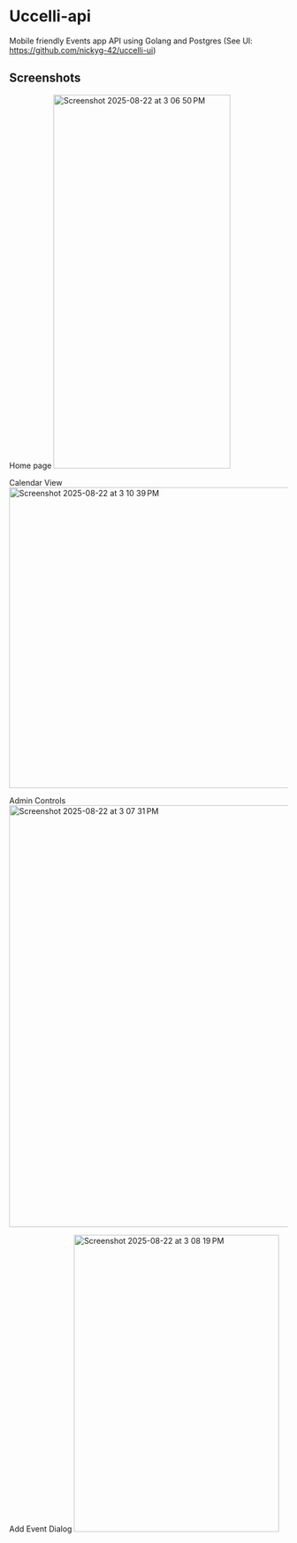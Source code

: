 # Uccelli-api
Mobile friendly Events app API using Golang and Postgres (See UI: https://github.com/nickyg-42/uccelli-ui)

## Screenshots
Home page
<img width="320" height="676" alt="Screenshot 2025-08-22 at 3 06 50 PM" src="https://github.com/user-attachments/assets/6f137cf2-faad-4263-932f-710d651c1c28" />

Calendar View
<img width="595" height="544" alt="Screenshot 2025-08-22 at 3 10 39 PM" src="https://github.com/user-attachments/assets/474bf128-d3d2-463a-b0cd-de3b8d4586a3" />

Admin Controls
<img width="1440" height="763" alt="Screenshot 2025-08-22 at 3 07 31 PM" src="https://github.com/user-attachments/assets/025bdb17-a838-4847-bae8-169eb944035b" />

Add Event Dialog
<img width="371" height="537" alt="Screenshot 2025-08-22 at 3 08 19 PM" src="https://github.com/user-attachments/assets/169178ab-02de-4770-847d-6b8c92f97a73" />
